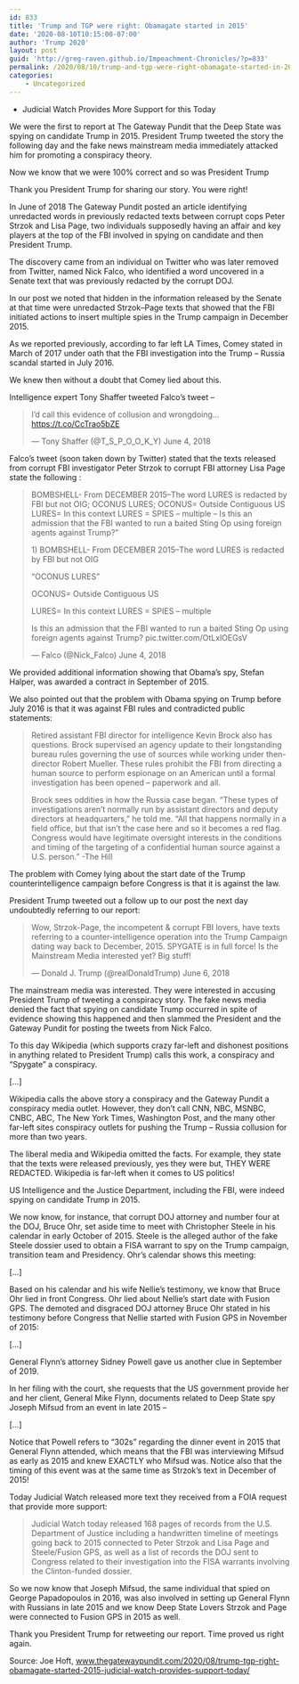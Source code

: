 ```yaml
---
id: 833
title: 'Trump and TGP were right: Obamagate started in 2015'
date: '2020-08-10T10:15:00-07:00'
author: 'Trump 2020'
layout: post
guid: 'http://greg-raven.github.io/Impeachment-Chronicles/?p=833'
permalink: /2020/08/10/trump-and-tgp-were-right-obamagate-started-in-2015/
categories:
    - Uncategorized
---
```


- Judicial Watch Provides More Support for this Today

We were the first to report at The Gateway Pundit that the Deep State was spying on candidate Trump in 2015. President Trump tweeted the story the following day and the fake news mainstream media immediately attacked him for promoting a conspiracy theory.

Now we know that we were 100% correct and so was President Trump

Thank you President Trump for sharing our story. You were right!

In June of 2018 The Gateway Pundit posted an article identifying unredacted words in previously redacted texts between corrupt cops Peter Strzok and Lisa Page, two individuals supposedly having an affair and key players at the top of the FBI involved in spying on candidate and then President Trump.

The discovery came from an individual on Twitter who was later removed from Twitter, named Nick Falco, who identified a word uncovered in a Senate text that was previously redacted by the corrupt DOJ.

In our post we noted that hidden in the information released by the Senate at that time were unredacted Strzok–Page texts that showed that the FBI initiated actions to insert multiple spies in the Trump campaign in December 2015.

As we reported previously, according to far left LA Times, Comey stated in March of 2017 under oath that the FBI investigation into the Trump – Russia scandal started in July 2016.

We knew then without a doubt that Comey lied about this.

Intelligence expert Tony Shaffer tweeted Falco’s tweet –

> I’d call this evidence of collusion and wrongdoing… https://t.co/CcTrao5bZE
> 
> — Tony Shaffer (@T\_S\_P\_O\_O\_K\_Y) June 4, 2018

Falco’s tweet (soon taken down by Twitter) stated that the texts released from corrupt FBI investigator Peter Strzok to corrupt FBI attorney Lisa Page state the following :

> BOMBSHELL- From DECEMBER 2015–The word LURES is redacted by FBI but not OIG; OCONUS LURES; OCONUS= Outside Contiguous US LURES= In this context LURES = SPIES – multiple – Is this an admission that the FBI wanted to run a baited Sting Op using foreign agents against Trump?”
> 
> 1\) BOMBSHELL- From DECEMBER 2015–The word LURES is redacted by FBI but not OIG
> 
> “OCONUS LURES”
> 
> OCONUS= Outside Contiguous US
> 
> LURES= In this context LURES = SPIES – multiple
> 
> Is this an admission that the FBI wanted to run a baited Sting Op using foreign agents against Trump? pic.twitter.com/OtLxlOEGsV
> 
> — Falco (@Nick\_Falco) June 4, 2018

We provided additional information showing that Obama’s spy, Stefan Halper, was awarded a contract in September of 2015.

We also pointed out that the problem with Obama spying on Trump before July 2016 is that it was against FBI rules and contradicted public statements:

> Retired assistant FBI director for intelligence Kevin Brock also has questions. Brock supervised an agency update to their longstanding bureau rules governing the use of sources while working under then-director Robert Mueller. These rules prohibit the FBI from directing a human source to perform espionage on an American until a formal investigation has been opened – paperwork and all.
> 
> Brock sees oddities in how the Russia case began. “These types of investigations aren’t normally run by assistant directors and deputy directors at headquarters,” he told me. “All that happens normally in a field office, but that isn’t the case here and so it becomes a red flag. Congress would have legitimate oversight interests in the conditions and timing of the targeting of a confidential human source against a U.S. person.” -The Hill

The problem with Comey lying about the start date of the Trump counterintelligence campaign before Congress is that it is against the law.

President Trump tweeted out a follow up to our post the next day undoubtedly referring to our report:

> Wow, Strzok-Page, the incompetent &amp; corrupt FBI lovers, have texts referring to a counter-intelligence operation into the Trump Campaign dating way back to December, 2015. SPYGATE is in full force! Is the Mainstream Media interested yet? Big stuff!
> 
> — Donald J. Trump (@realDonaldTrump) June 6, 2018

The mainstream media was interested. They were interested in accusing President Trump of tweeting a conspiracy story. The fake news media denied the fact that spying on candidate Trump occurred in spite of evidence showing this happened and then slammed the President and the Gateway Pundit for posting the tweets from Nick Falco.

To this day Wikipedia (which supports crazy far-left and dishonest positions in anything related to President Trump) calls this work, a conspiracy and “Spygate” a conspiracy.

\[…\]

Wikipedia calls the above story a conspiracy and the Gateway Pundit a conspiracy media outlet. However, they don’t call CNN, NBC, MSNBC, CNBC, ABC, The New York Times, Washington Post, and the many other far-left sites conspiracy outlets for pushing the Trump – Russia collusion for more than two years.

The liberal media and Wikipedia omitted the facts. For example, they state that the texts were released previously, yes they were but, THEY WERE REDACTED. Wikipedia is far-left when it comes to US politics!

US Intelligence and the Justice Department, including the FBI, were indeed spying on candidate Trump in 2015.

We now know, for instance, that corrupt DOJ attorney and number four at the DOJ, Bruce Ohr, set aside time to meet with Christopher Steele in his calendar in early October of 2015. Steele is the alleged author of the fake Steele dossier used to obtain a FISA warrant to spy on the Trump campaign, transition team and Presidency. Ohr’s calendar shows this meeting:

\[…\]

Based on his calendar and his wife Nellie’s testimony, we know that Bruce Ohr lied in front Congress. Ohr lied about Nellie’s start date with Fusion GPS. The demoted and disgraced DOJ attorney Bruce Ohr stated in his testimony before Congress that Nellie started with Fusion GPS in November of 2015:

\[…\]

General Flynn’s attorney Sidney Powell gave us another clue in September of 2019.

In her filing with the court, she requests that the US government provide her and her client, General Mike Flynn, documents related to Deep State spy Joseph Mifsud from an event in late 2015 –

\[…\]

Notice that Powell refers to “302s” regarding the dinner event in 2015 that General Flynn attended, which means that the FBI was interviewing Mifsud as early as 2015 and knew EXACTLY who Mifsud was. Notice also that the timing of this event was at the same time as Strzok’s text in December of 2015!

Today Judicial Watch released more text they received from a FOIA request that provide more support:

> Judicial Watch today released 168 pages of records from the U.S. Department of Justice including a handwritten timeline of meetings going back to 2015 connected to Peter Strzok and Lisa Page and Steele/Fusion GPS, as well as a list of records the DOJ sent to Congress related to their investigation into the FISA warrants involving the Clinton-funded dossier.

So we now know that Joseph Mifsud, the same individual that spied on George Papadopoulos in 2016, was also involved in setting up General Flynn with Russians in late 2015 and we know Deep State Lovers Strzok and Page were connected to Fusion GPS in 2015 as well.

Thank you President Trump for retweeting our report. Time proved us right again.

Source: Joe Hoft, www.thegatewaypundit.com/2020/08/trump-tgp-right-obamagate-started-2015-judicial-watch-provides-support-today/